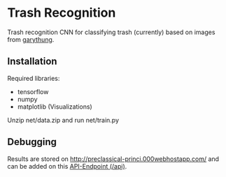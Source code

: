 # Trash Recognition
Trash recognition CNN for classifying trash (currently) based on images from [garythung](https://github.com/garythung/trashnet).

## Installation
Required libraries:
- tensorflow
- numpy
- matplotlib  (Visualizations)

Unzip net/data.zip and run net/train.py

## Debugging
Results are stored on http://preclassical-princi.000webhostapp.com/ and can be added on this [API-Endpoint (/api)](http://preclassical-princi.000webhostapp.com/api).